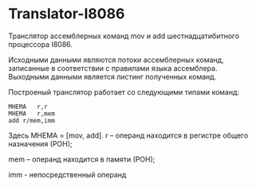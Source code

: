 # Translator-I8086

  Транслятор ассемблерных команд mov и add шестнадцатибитного процессора I8086. 

  Исходными данными являются потоки ассемблерных команд, записанные в соответствии с правилами языка ассемблера.
  Выходными данными является листинг полученных команд.

  Построеный транслятор работает со следующими типами команд:
  
    МНЕМА	r,r
    МНЕМА	r,mem
    add	r/mem,imm
    
  Здесь МНЕМА = [mov, add].
  r – операнд находится в регистре общего назначения (РОН);
  
  mem – операнд находится в памяти (РОН);
  
  imm - непосредственный операнд
